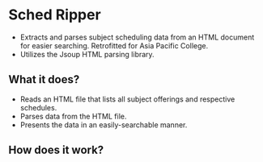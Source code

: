 # Sched Ripper
* Extracts and parses subject scheduling data from an HTML document for easier searching. Retrofitted for Asia Pacific College.
* Utilizes the Jsoup HTML parsing library.

## What it does?

* Reads an HTML file that lists all subject offerings and respective schedules.
* Parses data from the HTML file.
* Presents the data in an easily-searchable manner.

## How does it work?
